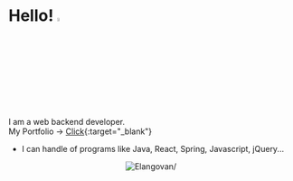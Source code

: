 # Hello! <img src="https://user-images.githubusercontent.com/69137860/99356371-62825180-28ed-11eb-902e-159ca9cb872c.gif" width="8%" height="4%" alt="hello"></img>

I am a web backend developer.<br/>
My Portfolio -> [Click](https://yoo-jin-k.github.io/portfolio_2023){:target="_blank"}
* I can handle of programs like Java, React, Spring, Javascript, jQuery...

<p align="center">
	<img src=https://github-readme-stats.vercel.app/api?username=yoo-jin-k&show_icons=true alt=Elangovan/>
</p>
